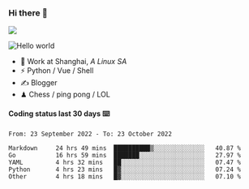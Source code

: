 ### Hi there 👋
![](https://komarev.com/ghpvc/?username=Xuhandsome)


<img src="https://github-readme-stats.vercel.app/api?username=XuHandsome&show_icons=true&theme=merko" alt="Hello world">

<br/>

- 🍻  Work at Shanghai, _A Linux SA_
- ⚡  Python / Vue / Shell
- ✍️  Blogger
- ♟  Chess / ping pong / LOL

#### Coding status last 30 days ⌨️

<!--START_SECTION:waka-->

```text
From: 23 September 2022 - To: 23 October 2022

Markdown     24 hrs 49 mins  ██████████▒░░░░░░░░░░░░░░   40.87 %
Go           16 hrs 59 mins  ███████░░░░░░░░░░░░░░░░░░   27.97 %
YAML         4 hrs 32 mins   ██░░░░░░░░░░░░░░░░░░░░░░░   07.47 %
Python       4 hrs 23 mins   █▓░░░░░░░░░░░░░░░░░░░░░░░   07.24 %
Other        4 hrs 18 mins   █▓░░░░░░░░░░░░░░░░░░░░░░░   07.10 %
```

<!--END_SECTION:waka-->
